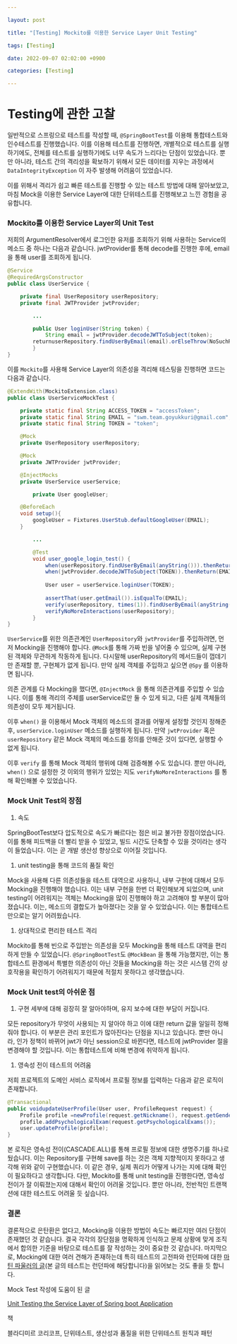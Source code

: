 ```yaml
---

layout: post

title: "[Testing] Mockito를 이용한 Service Layer Unit Testing"

tags: [Testing]

date: 2022-09-07 02:02:00 +0900

categories: [Testing]

---
```




# Testing에 관한 고찰

일반적으로 스프링으로 테스트를 작성할 때, `@SpringBootTest`를 이용해 통합테스트와 인수테스트를 진행했습니다. 이를 이용해 테스트를 진행하면, 개별적으로 테스트를 실행하기에도, 전체를 테스트를 실행하기에도 너무 속도가 느리다는 단점이 있었습니다. 뿐만 아니라, 테스트 간의 격리성을 확보하기 위해서 모든 데이터를 지우는 과정에서 `DataIntegrityException` 이 자주 발생해 어려움이 있었습니다. 

 이를 위해서 격리가 쉽고 빠른 테스트를 진행할 수 있는 테스트 방법에 대해 알아보았고, 마침 Mock을 이용한 Service Layer에 대한 단위테스트를 진행해보고 느낀 경험을 공유합니다.

### Mockito를 이용한 Service Layer의 Unit Test

저희의 ArgumentResolver에서 로그인한 유저를 조회하기 위해 사용하는 Service의 메소드 중 하나는 다음과 같습니다. jwtProvider를 통해 decode를 진행한 후에, email을 통해 user를 조회하게 됩니다.

```java
@Service
@RequiredArgsConstructor
public class UserService {

    private final UserRepository userRepository;
    private final JWTProvider jwtProvider;

		...

		public User loginUser(String token) {
		    String email = jwtProvider.decodeJWTToSubject(token);
		returnuserRepository.findUserByEmail(email).orElseThrow(NoSuchRecordException::new);
		}
}
```

이를 `Mockito`를 사용해 Service Layer의 의존성을 격리해 테스팅을 진행하면 코드는 다음과 같습니다.

```java
@ExtendWith(MockitoExtension.class)
public class UserServiceMockTest {

    private static final String ACCESS_TOKEN = "accessToken";
    private static final String EMAIL = "swm.team.goyukkuri@gmail.com";
    private static final String TOKEN = "token";

    @Mock
    private UserRepository userRepository;

    @Mock
    private JWTProvider jwtProvider;

    @InjectMocks
    private UserService userService;

		private User googleUser;

    @BeforeEach
    void setup(){
        googleUser = Fixtures.UserStub.defaultGoogleUser(EMAIL);
    }

		...

		@Test
		void user_google_login_test() {
		    when(userRepository.findUserByEmail(anyString())).thenReturn(Optional.of(googleUser));
		    when(jwtProvider.decodeJWTToSubject(TOKEN)).thenReturn(EMAIL);
		
		    User user = userService.loginUser(TOKEN);
				
		    assertThat(user.getEmail()).isEqualTo(EMAIL);
		    verify(userRepository, times(1)).findUserByEmail(anyString());
		    verifyNoMoreInteractions(userRepository);
		}
}
```

`UserService`를 위한 의존관계인 `UserRepository`와 `jwtProvider`를 주입하려면, 먼저 Mocking을 진행해야 합니다. `@Mock`를 통해 가짜 빈을 넣어줄 수 있으며, 실제 구현된 객체와 무관하게 작동하게 됩니다. 다시말해 userRepository의 메서드들이 껍데기만 존재할 뿐, 구현체가 없게 됩니다. 만약 실제 객체를 주입하고 싶으면 `@Spy` 를 이용하면 됩니다. 

 의존 관계를 다 Mocking을 했다면, `@InjectMock` 을 통해 의존관계를 주입할 수 있습니다. 이를 통해 격리의 주체를 userService로만 둘 수 있게 되고, 다른 실제 객체들의 의존성이 모두 제거됩니다.

 이후 `when()` 을 이용해서 Mock 객체의 메소드의 결과를 어떻게 설정할 것인지 정해준 후,  `userService.loginUser` 메소드를 실행하게 됩니다. 만약 `jwtProvider` 혹은 `userRepository` 같은 Mock 객체의 메소드를 정의를 안해준 것이 있다면, 실행할 수 없게 됩니다. 

 이후 `verify` 를 통해 Mock 객체의 행위에 대해 검증해볼 수도 있습니다. 뿐만 아니라, `when()` 으로 설정한 것 이외의 행위가 있었는 지도 `verifyNoMoreInteractions` 를 통해 확인해볼 수 있었습니다.

### Mock Unit Test의 장점

1. 속도

SpringBootTest보다 압도적으로 속도가 빠르다는 점은 비교 불가한 장점이었습니다. 이를 통해 피드백을 더 빨리 받을 수 있었고, 빌드 시간도 단축할 수 있을 것이라는 생각이 들었습니다. 이는 곧 개발 생산성 향상으로 이어질 것입니다.

1. unit testing을 통해 코드의 품질 확인 

 Mock을 사용해 다른 의존성들을 테스트 대역으로 사용하니, 내부 구현에 대해서 모두 Mocking을 진행해야 했습니다. 이는 내부 구현을 한번 더 확인해보게 되었으며, unit testing이 어려워지는 객체는 Mocking을 많이 진행해야 하고 고려해야 할 부분이 많아졌습니다. 이는, 메소드의 결합도가 높아졌다는 것을 알 수 있었습니다. 이는 통합테스트만으로는 알기 어려웠습니다. 

1. 상대적으로 편리한 테스트 격리 

 Mockito를 통해 빈으로 주입받는 의존성을 모두 Mocking을 통해 테스트 대역을 편리하게 만들 수 있었습니다. `@SpringBootTest`도 `@MockBean` 을 통해 가능했지만, 이는 통합테스트 환경에서 특별한 의존성이 아닌 것들을 Mocking을 하는 것은 시스템 간의 상호작용을 확인하기 어려워지기 때문에 적절치 못하다고 생각했습니다.

### Mock Unit test의 아쉬운 점

1. 구현 세부에 대해 굉장히 잘 알아야하며, 유지 보수에 대한 부담이 커집니다.

모든 repository가 무엇이 사용되는 지 알아야 하고 이에 대한 return 값을 일일히 정해줘야 합니다. 이 부분은 관리 포인트가 많아진다는 단점을 지니고 있습니다. 뿐만 아니라, 인가 정책이 바뀌어 jwt가 아닌 session으로 바뀐다면, 테스트에 jwtProvider 절을 변경해야 할 것입니다. 이는 통합테스트에 비해 변경에 취약하게 됩니다.

1. 영속성 전이 테스트의 어려움 

저희 프로젝트의 도메인 서비스 로직에서 프로필 정보를 입력하는 다음과 같은 로직이 존재합니다.

```java
@Transactional
public voidupdateUserProfile(User user, ProfileRequest request) {
    Profile profile =newProfile(request.getNickname(), request.getGender(), request.getAge(), request.getJob(), user);
    profile.addPsychologicalExam(request.getPsychologicalExams());
    user.updateProfile(profile);
}
```

 본 로직은 영속성 전이(CASCADE.ALL)를 통해 프로필 정보에 대한 생명주기를 하나로 뒀습니다. 이는 Repository를 구현해 save를 하는 것은 객체 지향적이지 못하다고 생각해 위와 같이 구현했습니다. 이 같은 경우, 실제 쿼리가 어떻게 나가는 지에 대해 확인이 필요하다고 생각합니다. 다만, Mockito를 통해 unit testing을 진행한다면, 영속성 전이가 잘 이뤄졌는지에 대해서 확인이 어려울 것입니다. 뿐만 아니라, 전반적인 트랜잭션에 대한 테스트도 어려울 듯 싶습니다.

### 결론

결론적으로 은탄환은 없다고, Mocking을 이용한 방법이 속도는 빠르지만 여러 단점이 존재했던 것 같습니다. 결국 각각의 장단점을 명확하게 인식하고 문제 상황에 맞게 조직에서 합의한 기준을 바탕으로 테스트를 잘 작성하는 것이 중요한 것 같습니다. 마지막으로, Mocking에 대한 여러 견해가 존재하는데 특히 테스트의 고전파와 런던파에 대한 [마틴 파울러의 글](https://martinfowler.com/articles/mocksArentStubs.html)(본 글의 테스트는 런던파에 해당합니다)을 읽어보는 것도 좋을 듯 합니다.

Mock Test 작성에 도움이 된 글

[Unit Testing the Service Layer of Spring boot Application](https://1kevinson.com/testing-service-spring-boot/)

책

블라디미르 코리코프, 단위테스트, 생산성과 품질을 위한 단위테스트 원칙과 패턴